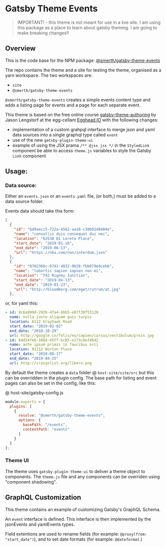 # Gatsby Theme Events

> IMPORTANT! - this theme is not meant for use in a live site. I am using this package as a place to learn about gatsby theming. I am going to make breaking changes!!

## Overview

This is the code base for the NPM package: [@smerth/gatsby-theme-events](https://www.npmjs.com/package/@smerth/gatsby-theme-events)

The repo contains the theme and a site for testing the theme, organised as a yarn workspace. The two workspaces are:

- `site`
- `@smerth/gatsby-theme-events`

`@smerth/gatsby-theme-events` creates a simple events content type and adds a listing page for events and a page for each separate event.

This theme is based on the free online course [gatsby-theme-authoring](https://egghead.io/courses/gatsby-theme-authoring) by Jason Lengstorf at the egg-cellant [Egghead.IO](https://egghead.io/) with the following changes:

- implementation of a custom grahpql interface to merge json and yaml data sources into a single graphql type called `event`
- use of the new `gatsby-plugin-theme-ui`
- example of using the JSX prama `/** @jsx jsx */` in the `StyledLink` component be able to access `theme.js` variables to style the Gatsby `Link` component

## Usage:

### Data source:

Either an `events.json` or an `events.yaml` file, (or both,) must be added to a data source folder.

Events data should take this form:

```json
[
  {
    "id": "6d9aecc5-722a-4562-aa18-c30b01d8484a",
    "name": "convallis duis consequat dui nec",
    "location": "62538 Di Loreto Place",
    "start_date": "2019-01-16",
    "end_date": "2019-06-13",
    "url": "https://nba.com/non/interdum.json"
  },
  {
    "id": "8702366c-b742-4832-9b28-fbb079edceb6",
    "name": "lobortis sapien sapien non mi",
    "location": "742 Rigney Junction",
    "start_date": "2019-04-13",
    "end_date": "2019-01-23",
    "url": "http://bloomberg.com/eget/rutrum/at.jpg"
  },
```

or, for yaml this:

```yaml
- id: dc6a999d-292b-4fa4-bbb5-e87f39f53128
  name: nulla justo aliquam quis turpis
  location: 6122 Grayhawk Road
  start_date: "2019-02-02"
  end_date: "2018-10-29"
  url: http://google.cn/felis/eu/sapien/cursus/vestibulum/proin.jpg
- id: 64d24fe6-1084-45ff-bc05-e173c8efd642
  name: ante ipsum primis in faucibus orci
  location: 91212 Dorton Place
  start_date: "2018-08-17"
  end_date: "2019-04-25"
  url: http://craigslist.org/libero.png
```

By default the theme creates a `data` folder @ `host-site/site/src` but this can be overridden in the plugin config. The base path for listing and event pages can also be set in the config, like this:

@ host-site/gatsby-config.js

```javascript
module.exports = {
  plugins: [
    {
      resolve: "@smerth/gatsby-theme-events",
      options: {
        basePath: "/events",
        contentPath: "events"
      }
    }
  ]
};
```

### Theme UI

The theme uses `gatsby-plugin-theme-ui` to deliver a theme object to components. The `theme.js` file and any components can be overriden using "component shadowing".

## GraphQL Customization

This theme contains an example of customizing Gatsby's GraphQL Schema.

An `event` interface is defined. This interface is then implemented by the jsonEvents and yamlEvents types.

Field extentions are used to rename fields (for example: `@proxy(from: "start_date")`), and to set date formats (for example: `@dateformat`.)
